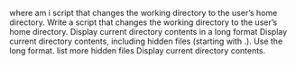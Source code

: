 where am i
script that changes the working directory to the user’s home directory.
Write a script that changes the working directory to the user’s home directory.
Display current directory contents in a long format
Display current directory contents, including hidden files (starting with .). Use the long format.
list more hidden files
Display current directory contents.
